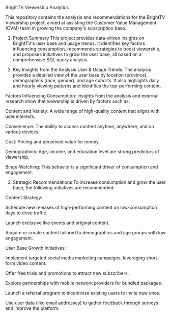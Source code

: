 BrightTV Viewership Analytics

This repository contains the analysis and recommendations for the BrightTV Viewership project, aimed at assisting the Customer Value Management (CVM) team in growing the company's subscription base.

1. Project Summary
This project provides data-driven insights on BrightTV's user base and usage trends. It identifies key factors influencing consumption, recommends strategies to boost viewership, and proposes initiatives to grow the user base, all based on a comprehensive SQL query analysis.

2. Key Insights from the Analysis
User & Usage Trends: The analysis provides a detailed view of the user base by location (province), demographics (race, gender), and age cohorts. It also highlights daily and hourly viewing patterns and identifies the top-performing content.

Factors Influencing Consumption: Insights from the analysis and external research show that viewership is driven by factors such as:

Content and Variety: A wide range of high-quality content that aligns with user interests.

Convenience: The ability to access content anytime, anywhere, and on various devices.

Cost: Pricing and perceived value for money.

Demographics: Age, income, and education level are strong predictors of viewership.

Binge-Watching: This behavior is a significant driver of consumption and engagement.

3. Strategic Recommendations
To increase consumption and grow the user base, the following initiatives are recommended:

Content Strategy:

Schedule new releases of high-performing content on low-consumption days to drive traffic.

Launch exclusive live events and original content.

Acquire or create content tailored to demographics and age groups with low engagement.

User Base Growth Initiatives:

Implement targeted social media marketing campaigns, leveraging short-form video content.

Offer free trials and promotions to attract new subscribers.

Explore partnerships with mobile network providers for bundled packages.

Launch a referral program to incentivize existing users to invite new ones.

Use user data (like email addresses) to gather feedback through surveys and improve the platform.
